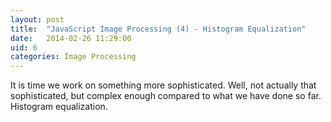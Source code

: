 ```yaml
---
layout: post
title:  "JavaScript Image Processing (4) - Histogram Equalization"
date:   2014-02-26 11:29:00
uid: 6
categories: Image Processing
---
```


It is time we work on something more sophisticated. Well, not actually that sophisticated, but complex enough compared
to what we have done so far. Histogram equalization.